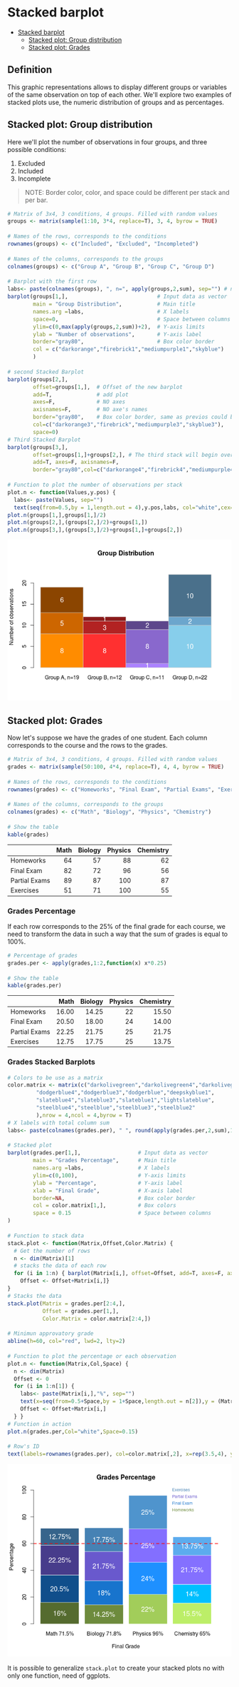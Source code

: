 Stacked barplot
===============
-   [Stacked barplot](#stacked-barplot)
    -   [Stacked plot: Group distribution](#stacked-plot-group-distribution)
    -   [Stacked plot: Grades](#stacked-plot-grades)

Definition
----------
This graphic representations allows to display different groups or variables of the same observation on top of each other.
We'll explore two examples of stacked plots use, the numeric distribution of groups and as percentages.

Stacked plot: Group distribution
--------------------------------

Here we'll plot the number of observations in four groups, and three possible conditions:
1. Excluded
2. Included
3. Incomplete

> NOTE: Border color, color, and space could be different per stack and per bar.

``` r
# Matrix of 3x4, 3 conditions, 4 groups. Filled with random values
groups <- matrix(sample(1:10, 3*4, replace=T), 3, 4, byrow = TRUE)

# Names of the rows, corresponds to the conditions
rownames(groups) <- c("Included", "Excluded", "Incompleted")

# Names of the columns, corresponds to the groups
colnames(groups) <- c("Group A", "Group B", "Group C", "Group D")

# Barplot with the first row
labs<- paste(colnames(groups), ", n=", apply(groups,2,sum), sep="") # number of observation per group
barplot(groups[1,],                            # Input data as vector
        main = "Group Distribution",           # Main title
        names.arg =labs,                       # X labels
        space=0,                               # Space between columns
        ylim=c(0,max(apply(groups,2,sum))+2),  # Y-axis limits
        ylab = "Number of observations",       # Y-axis label
        border="gray80",                       # Box color border
        col = c("darkorange","firebrick1","mediumpurple1","skyblue")   # Box colors
        )

# second Stacked Barplot
barplot(groups[2,], 
        offset=groups[1,],  # Offset of the new barplot
        add=T,              # add plot
        axes=F,             # NO axes
        axisnames=F,        # NO axe's names
        border="gray80",    # Box color border, same as previos could be different
        col=c("darkorange3","firebrick","mediumpurple3","skyblue3"),
        space=0)
# Third Stacked Barplot
barplot(groups[3,], 
        offset=groups[1,]+groups[2,], # The third stack will begin over the first+ second stack
        add=T, axes=F, axisnames=F,
        border="gray80",col=c("darkorange4","firebrick4","mediumpurple4","skyblue4"), space=0)

# Function to plot the number of observations per stack
plot.n <- function(Values,y.pos) {
  labs<- paste(Values, sep="")
  text(seq(from=0.5,by = 1,length.out = 4),y.pos,labs, col="white",cex=1.25)}
plot.n(groups[1,],groups[1,]/2)
plot.n(groups[2,],(groups[2,]/2)+groups[1,])
plot.n(groups[3,],(groups[3,]/2)+groups[1,]+groups[2,])
```

![](stacked_plot_files/figure-markdown_github/unnamed-chunk-2-1.png)

Stacked plot: Grades
--------------------

Now let's suppose we have the grades of one student. Each column corresponds to the course and the rows to the grades.

``` r
# Matrix of 3x4, 3 conditions, 4 groups. Filled with random values
grades <- matrix(sample(50:100, 4*4, replace=T), 4, 4, byrow = TRUE)

# Names of the rows, corresponds to the conditions
rownames(grades) <- c("Homeworks", "Final Exam", "Partial Exams", "Exercises")

# Names of the columns, corresponds to the groups
colnames(grades) <- c("Math", "Biology", "Physics", "Chemistry")

# Show the table
kable(grades)
```

|               |  Math|  Biology|  Physics|  Chemistry|
|---------------|-----:|--------:|--------:|----------:|
| Homeworks     |    64|       57|       88|         62|
| Final Exam    |    82|       72|       96|         56|
| Partial Exams |    89|       87|      100|         87|
| Exercises     |    51|       71|      100|         55|

### Grades Percentage

If each row corresponds to the 25% of the final grade for each course, we need to transform the data in such a way that the sum of grades is equal to 100%.

``` r
# Percentage of grades
grades.per <- apply(grades,1:2,function(x) x*0.25)

# Show the table
kable(grades.per)
```

|               |   Math|  Biology|  Physics|  Chemistry|
|---------------|------:|--------:|--------:|----------:|
| Homeworks     |  16.00|    14.25|       22|      15.50|
| Final Exam    |  20.50|    18.00|       24|      14.00|
| Partial Exams |  22.25|    21.75|       25|      21.75|
| Exercises     |  12.75|    17.75|       25|      13.75|

### Grades Stacked Barplots

``` r
# Colors to be use as a matrix
color.matrix <- matrix(c("darkolivegreen","darkolivegreen4","darkolivegreen3","darkolivegreen2",
         "dodgerblue4","dodgerblue3","dodgerblue","deepskyblue1",
         "slateblue4","slateblue3","slateblue1","lightslateblue",
         "steelblue4","steelblue","steelblue3","steelblue2"
         ),nrow = 4,ncol = 4,byrow = T)
# X labels with total column sum
labs<- paste(colnames(grades.per), " ", round(apply(grades.per,2,sum),1),"%", sep="")

# Stacked plot
barplot(grades.per[1,],                  # Input data as vector
        main = "Grades Percentage",      # Main title
        names.arg =labs,                 # X labels
        ylim=c(0,100),                   # Y-axis limits
        ylab = "Percentage",             # Y-axis label
        xlab = "Final Grade",            # X-axis label
        border=NA,                       # Box color border
        col = color.matrix[1,],          # Box colors
        space = 0.15                     # Space between columns
)

# Function to stack data
stack.plot <- function(Matrix,Offset,Color.Matrix) {
  # Get the number of rows
  n <- dim(Matrix)[1]
  # stacks the data of each row
  for (i in 1:n) { barplot(Matrix[i,], offset=Offset, add=T, axes=F, axisnames=F,border="white",col=Color.Matrix[i,],space=0.15) 
    Offset <- Offset+Matrix[i,]}
}
# Stacks the data
stack.plot(Matrix = grades.per[2:4,],
           Offset = grades.per[1,],
           Color.Matrix = color.matrix[2:4,])

# Minimun approvatory grade
abline(h=60, col="red", lwd=2, lty=2)

# Function to plot the percentage or each observation
plot.n <- function(Matrix,Col,Space) {
  n <- dim(Matrix)
  Offset <- 0
  for (i in 1:n[1]) {
    labs<- paste(Matrix[i,],"%", sep="")
    text(x=seq(from=0.5+Space,by = 1+Space,length.out = n[2]),y = (Matrix[i,]/2)+Offset,labs, col=Col,cex=1.25)
    Offset <- Offset+Matrix[i,]
  } }
# Function in action
plot.n(grades.per,Col="white",Space=0.15)

# Row's ID
text(labels=rownames(grades.per), col=color.matrix[,2], x=rep(3.5,4), y=c(85,90,95,100), srt = 0, xpd = TRUE,cex = 0.75,pos=4)
```

![](stacked_plot_files/figure-markdown_github/unnamed-chunk-5-1.png)

It is possible to generalize `stack.plot` to create your stacked plots no with only one function, need of ggplots.
